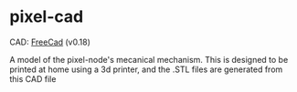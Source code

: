 # pixel-cad
CAD: [FreeCad](https://www.freecadweb.org/) (v0.18)

A model of the pixel-node's mecanical mechanism. This is designed to be printed at home using a 3d printer, and the .STL files are generated from this CAD file

